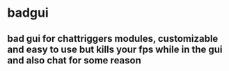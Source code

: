# badgui
## bad gui for chattriggers modules, customizable and easy to use but kills your fps while in the gui and also chat for some reason
